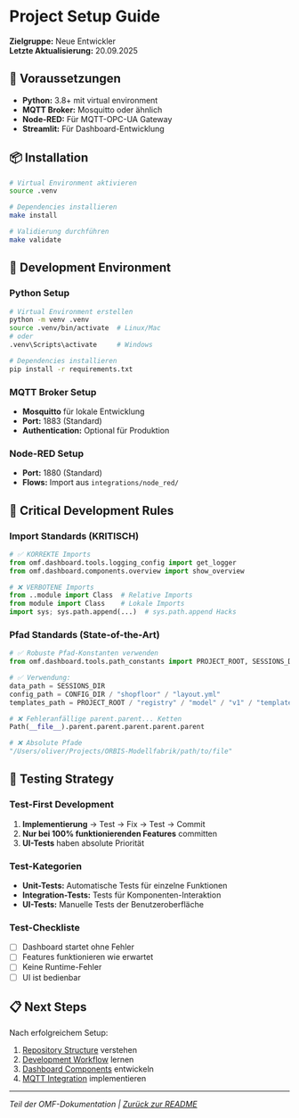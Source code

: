 # Project Setup Guide

**Zielgruppe:** Neue Entwickler  
**Letzte Aktualisierung:** 20.09.2025

## 🎯 Voraussetzungen

- **Python:** 3.8+ mit virtual environment
- **MQTT Broker:** Mosquitto oder ähnlich
- **Node-RED:** Für MQTT-OPC-UA Gateway
- **Streamlit:** Für Dashboard-Entwicklung

## 📦 Installation

```bash
# Virtual Environment aktivieren
source .venv

# Dependencies installieren
make install

# Validierung durchführen
make validate
```

## 🔧 Development Environment

### **Python Setup**
```bash
# Virtual Environment erstellen
python -m venv .venv
source .venv/bin/activate  # Linux/Mac
# oder
.venv\Scripts\activate     # Windows

# Dependencies installieren
pip install -r requirements.txt
```

### **MQTT Broker Setup**
- **Mosquitto** für lokale Entwicklung
- **Port:** 1883 (Standard)
- **Authentication:** Optional für Produktion

### **Node-RED Setup**
- **Port:** 1880 (Standard)
- **Flows:** Import aus `integrations/node_red/`

## 🚨 Critical Development Rules

### **Import Standards (KRITISCH)**
```python
# ✅ KORREKTE Imports
from omf.dashboard.tools.logging_config import get_logger
from omf.dashboard.components.overview import show_overview

# ❌ VERBOTENE Imports
from ..module import Class  # Relative Imports
from module import Class    # Lokale Imports
import sys; sys.path.append(...)  # sys.path.append Hacks
```

### **Pfad Standards (State-of-the-Art)**
```python
# ✅ Robuste Pfad-Konstanten verwenden
from omf.dashboard.tools.path_constants import PROJECT_ROOT, SESSIONS_DIR, CONFIG_DIR

# ✅ Verwendung:
data_path = SESSIONS_DIR
config_path = CONFIG_DIR / "shopfloor" / "layout.yml"
templates_path = PROJECT_ROOT / "registry" / "model" / "v1" / "templates"

# ❌ Fehleranfällige parent.parent... Ketten
Path(__file__).parent.parent.parent.parent.parent

# ❌ Absolute Pfade
"/Users/oliver/Projects/ORBIS-Modellfabrik/path/to/file"
```

## 🧪 Testing Strategy

### **Test-First Development**
1. **Implementierung** → Test → Fix → Test → Commit
2. **Nur bei 100% funktionierenden Features** committen
3. **UI-Tests** haben absolute Priorität

### **Test-Kategorien**
- **Unit-Tests:** Automatische Tests für einzelne Funktionen
- **Integration-Tests:** Tests für Komponenten-Interaktion
- **UI-Tests:** Manuelle Tests der Benutzeroberfläche

### **Test-Checkliste**
- [ ] Dashboard startet ohne Fehler
- [ ] Features funktionieren wie erwartet
- [ ] Keine Runtime-Fehler
- [ ] UI ist bedienbar

## 📋 Next Steps

Nach erfolgreichem Setup:
1. [Repository Structure](repository-structure.md) verstehen
2. [Development Workflow](development/workflow.md) lernen
3. [Dashboard Components](development/dashboard-components.md) entwickeln
4. [MQTT Integration](communication/mqtt/) implementieren

---

*Teil der OMF-Dokumentation | [Zurück zur README](../../README.md)*
